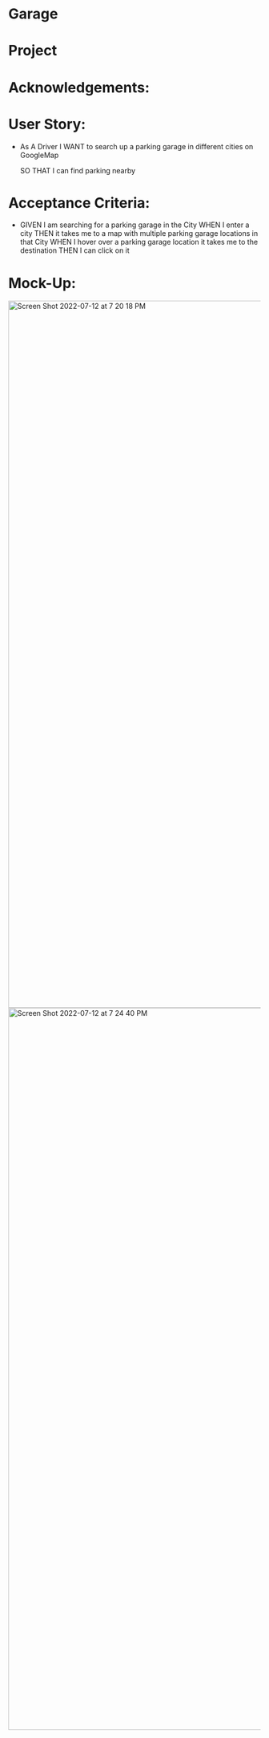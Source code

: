 
# Garage

# Project

# Acknowledgements:

# User Story:
- As A Driver I WANT to search up a parking garage in different cities on GoogleMap
 
  SO THAT I can find parking nearby

# Acceptance Criteria:
- GIVEN I am searching for a parking garage in the City
  WHEN I enter a city 
  THEN it takes me to a map with multiple parking garage locations in that City
  WHEN I hover over a parking garage location it takes me to the destination
  THEN I can click on it

# Mock-Up:
<img width="1410" alt="Screen Shot 2022-07-12 at 7 20 18 PM" src="https://user-images.githubusercontent.com/105446523/178614888-0b34ef24-3037-4b90-b97b-d3c2f8da4179.png">

<img width="1440" alt="Screen Shot 2022-07-12 at 7 24 40 PM" src="https://user-images.githubusercontent.com/105446523/178615008-5783795c-1581-4c2a-8619-c026c77ec4a8.png">


